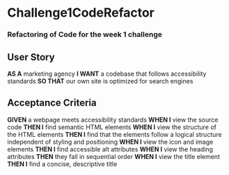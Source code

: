 # Challenge1CodeRefactor
### Refactoring of Code for the week 1 challenge

## User Story

**AS A** marketing agency
**I WANT** a codebase that follows accessibility standards
**SO THAT** our own site is optimized for search engines

## Acceptance Criteria

**GIVEN** a webpage meets accessibility standards
**WHEN I** view the source code
**THEN I** find semantic HTML elements
**WHEN I** view the structure of the HTML elements
**THEN I** find that the elements follow a logical structure independent of styling and positioning
**WHEN I** view the icon and image elements
**THEN I** find accessible alt attributes
**WHEN I** view the heading attributes
**THEN** they fall in sequential order
**WHEN I** view the title element
**THEN I** find a concise, descriptive title
